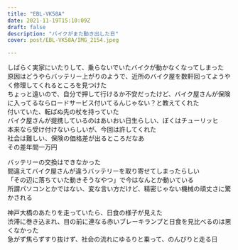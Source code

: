 ```yaml
---
title: "EBL-VK58A"
date: 2021-11-19T15:10:09Z
draft: false
description: "バイクがまた動き出した日"
cover: post/EBL-VK58A/IMG_2154.jpeg

---
```


しばらく実家にいたりして、乗らないでいたバイクが動かなくなってしまった  
原因はどうやらバッテリー上がりのようで、近所のバイク屋を数軒回ってようやく修理してくれるところを見つけた  
ちょっと遠いので、自分で押して行けるか不安だったけど、バイク屋さんが保険に入ってるならロードサービス付いてるんじゃない？と教えてくれた  
付いていた、転ばぬ先の杖を持っていた  
バイク屋さんが提携しているのはあいおい日生らしい、ぼくはチューリッヒ  
本来なら受け付けないらしいが、今回は許してくれた  
社会は難しい、保険の価格差が出るところだなあ  
その差年間一万円  

バッテリーの交換はできなかった  
間違えてバイク屋さんが違うバッテリーを取り寄せてしまったらしい  
「その辺に落ちていた動きそうなやつ」で今はなんとか動いている  
所謂パソコンとかではない、変な言い方だけど、精密じゃない機械の頑丈さに驚かされる  

神戸大橋のあたりを走っていたら、日食の様子が見えた  
渋滞に巻き込まれ、目の前に連なる赤いブレーキランプと日食を見比べるのは悪くなかった  
急がず焦らずすり抜けず、社会の流れにゆるりと乗って、のんびりと走る日  
